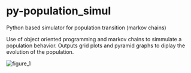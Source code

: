 # py-population_simul
Python based simulator for population transition (markov chains)

Use of object oriented programming and markov chains to simmulate a population behavior. Outputs grid plots and pyramid graphs to diplay the evolution of the population.

![figure_1](https://user-images.githubusercontent.com/19597283/53855044-f9806c00-3f99-11e9-970a-6b0f96f08154.png)
